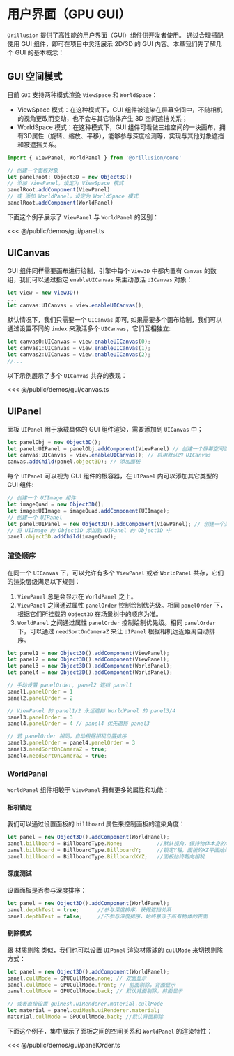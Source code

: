 # 用户界面（GPU GUI）

`Orillusion` 提供了高性能的用户界面（GUI）组件供开发者使用。
通过合理搭配使用 GUI 组件，即可在项目中灵活展示 2D/3D 的 GUI 内容。本章我们先了解几个 GUI 的基本概念：

## GUI 空间模式

目前 `GUI` 支持两种模式渲染 `ViewSpace` 和 `WorldSpace`：

- ViewSpace 模式：在这种模式下，GUI 组件被渲染在屏幕空间中，不随相机的视角更改而变动，也不会与其它物体产生 3D 空间遮挡关系；
- WorldSpace 模式：在这种模式下，GUI 组件可看做三维空间的一块画布，拥有3D属性（旋转、缩放、平移），能够参与深度检测等，实现与其他对象遮挡和被遮挡关系。

```ts
import { ViewPanel, WorldPanel } from '@orillusion/core'

// 创建一个面板对象
let panelRoot: Object3D = new Object3D()
// 添加 ViewPanel，设定为 ViewSpace 模式
panelRoot.addComponent(ViewPanel)
// 或 添加 WorldPanel，设定为 WorldSpace 模式
panelRoot.addComponent(WorldPanel)
```

下面这个例子展示了 `ViewPanel` 与 `WorldPanel` 的区别：
<Demo :height="500" src="/demos/gui/panel.ts"></Demo>

<<< @/public/demos/gui/panel.ts

## UICanvas

GUI 组件同样需要画布进行绘制，引擎中每个 `View3D` 中都内置有 `Canvas` 的数组，我们可以通过指定 `enableUICanvas` 来主动激活 `UICanvas` 对象：

```ts
let view = new View3D()
...
let canvas:UICanvas = view.enableUICanvas();
```

默认情况下，我们只需要一个 `UICanvas` 即可, 如果需要多个画布绘制，我们可以通过设置不同的 `index` 来激活多个 `UICanvas`，它们互相独立:

```ts
let canvas0:UICanvas = view.enableUICanvas(0);
let canvas1:UICanvas = view.enableUICanvas(1);
let canvas2:UICanvas = view.enableUICanvas(2);
//...
```

以下示例展示了多个 `UICanvas` 共存的表现：

<Demo :height="500" src="/demos/gui/canvas.ts"></Demo>

<<< @/public/demos/gui/canvas.ts

## UIPanel

面板 `UIPanel` 用于承载具体的 GUI 组件渲染，需要添加到 `UICanvas` 中；
```ts
let panelObj = new Object3D();
let panel:UIPanel = panelObj.addComponent(ViewPanel) // 创建一个屏幕空间面板组件
let canvas:UICanvas = view.enableUICanvas(); // 启用默认的 UICanvas
canvas.addChild(panel.object3D); // 添加面板
```

每个 `UIPanel` 可以视为 GUI 组件的根容器，在 `UIPanel` 内可以添加其它类型的 GUI 组件:

```ts
// 创建一个 UIImage 组件
let imageQuad = new Object3D();
let image:UIImage = imageQuad.addComponent(UIImage);
// 创建一个 UIPanel
let panel:UIPanel = new Object3D().addComponent(ViewPanel); // 创建一个屏幕空间面板组件
// 将 UIImage 的 Object3D 添加到 UIPanel 的 Object3D 中
panel.object3D.addChild(imageQuad);
```

### 渲染顺序
在同一个 `UICanvas` 下，可以允许有多个 `ViewPanel` 或者 `WorldPanel` 共存，它们的渲染层级满足以下规则：

1. `ViewPanel` 总是会显示在 `WorldPanel` 之上。
2. `ViewPanel` 之间通过属性 `panelOrder` 控制绘制优先级。相同 `panelOrder` 下，根据它们所挂载的 `Object3D` 在场景树中的顺序为准。
3. `WorldPanel` 之间通过属性 `panelOrder` 控制绘制优先级。相同 `panelOrder` 下，可以通过 `needSortOnCameraZ` 来让 `UIPanel` 根据相机远近距离自动排序。

```ts
let panel1 = new Object3D().addComponent(ViewPanel);
let panel2 = new Object3D().addComponent(ViewPanel);
let panel3 = new Object3D().addComponent(WorldPanel);
let panel4 = new Object3D().addComponent(WorldPanel);

// 手动设置 panelOrder, panel2 遮挡 panel1
panel1.panelOrder = 1
panel2.panelOrder = 2

// ViewPanel 的 panel1/2 永远遮挡 WorldPanel 的 panel3/4
panel3.panelOrder = 3
panel4.panelOrder = 4 // panel4 优先遮挡 panel3

// 若 panelOrder 相同，自动根据相机位置排序
panel3.panelOrder = panel4.panelOrder = 3
panel3.needSortOnCameraZ = true;
panel4.needSortOnCameraZ = true;
```

### WorldPanel
`WorldPanel` 组件相较于 `ViewPanel` 拥有更多的属性和功能：

#### 相机锁定
我们可以通过设置面板的 `billboard` 属性来控制面板的渲染角度：

```ts
let panel = new Object3D().addComponent(WorldPanel);
panel.billboard = BillboardType.None;           //默认视角，保持物体本身的渲染角度
panel.billboard = BillboardType.BillboardY;     //锁定Y轴，面板的XZ平面始终朝向相机方向
panel.billboard = BillboardType.BillboardXYZ;   //面板始终朝向相机

```

#### 深度测试
设置面板是否参与深度排序：

```ts
let panel = new Object3D().addComponent(WorldPanel);
panel.depthTest = true;      //参与深度排序，获得遮挡关系
panel.depthTest = false;     //不参与深度排序，始终悬浮于所有物体的表面
```

#### 剔除模式
跟 [材质剔除](guide/graphics/materials#切换剔除模式) 类似，我们也可以设置 `UIPanel` 渲染材质球的 `cullMode` 来切换剔除方式：

```ts
let panel = new Object3D().addComponent(WorldPanel);
panel.cullMode = GPUCullMode.none; // 双面显示
panel.cullMode = GPUCullMode.front; // 前面剔除，背面显示
panel.cullMode = GPUCullMode.back; // 默认背面剔除，前面显示

// 或者直接设置 guiMesh.uiRenderer.material.cullMode 
let material = panel.guiMesh.uiRenderer.material;
material.cullMode = GPUCullMode.back; //默认背面剔除
```

下面这个例子，集中展示了面板之间的空间关系和 `WorldPanel` 的渲染特性：

<Demo :height="500" src="/demos/gui/panelOrder.ts"></Demo>
<<< @/public/demos/gui/panelOrder.ts
